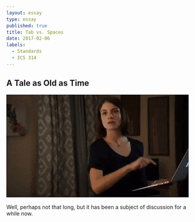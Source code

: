 ```yaml
---
layout: essay
type: essay
published: true
title: Tab vs. Spaces
date: 2017-02-06
labels:
  - Standards
  - ICS 314
---
```


## A Tale as Old as Time

<img class="ui medium left floated image" src="../images/spaces.gif">

Well, perhaps not that long, but it has been a subject of discussion for a while now. 


